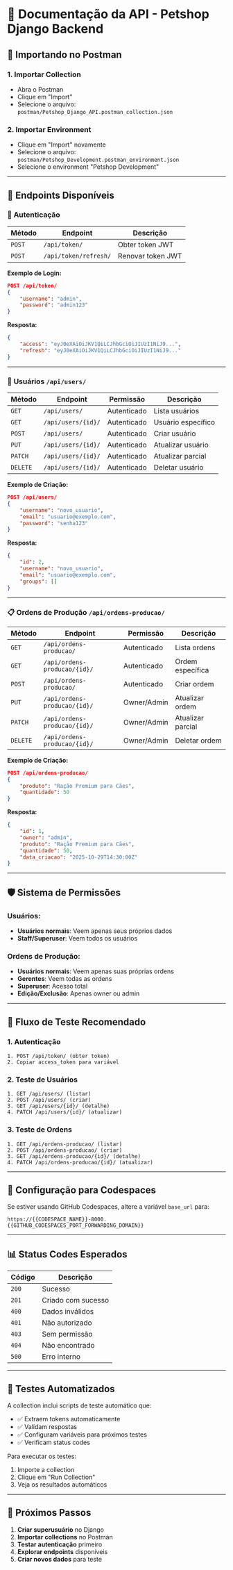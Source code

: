 # 📡 Documentação da API - Petshop Django Backend

## 🚀 Importando no Postman

### 1. **Importar Collection**
- Abra o Postman
- Clique em "Import"
- Selecione o arquivo: `postman/Petshop_Django_API.postman_collection.json`

### 2. **Importar Environment**
- Clique em "Import" novamente
- Selecione o arquivo: `postman/Petshop_Development.postman_environment.json`
- Selecione o environment "Petshop Development"

---

## 🔗 Endpoints Disponíveis

### 🔐 **Autenticação**

| Método | Endpoint | Descrição |
|--------|----------|-----------|
| `POST` | `/api/token/` | Obter token JWT |
| `POST` | `/api/token/refresh/` | Renovar token JWT |

**Exemplo de Login:**
```json
POST /api/token/
{
    "username": "admin",
    "password": "admin123"
}
```

**Resposta:**
```json
{
    "access": "eyJ0eXAiOiJKV1QiLCJhbGciOiJIUzI1NiJ9...",
    "refresh": "eyJ0eXAiOiJKV1QiLCJhbGciOiJIUzI1NiJ9..."
}
```

---

### 👥 **Usuários** `/api/users/`

| Método | Endpoint | Permissão | Descrição |
|--------|----------|-----------|-----------|
| `GET` | `/api/users/` | Autenticado | Lista usuários |
| `GET` | `/api/users/{id}/` | Autenticado | Usuário específico |
| `POST` | `/api/users/` | Autenticado | Criar usuário |
| `PUT` | `/api/users/{id}/` | Autenticado | Atualizar usuário |
| `PATCH` | `/api/users/{id}/` | Autenticado | Atualizar parcial |
| `DELETE` | `/api/users/{id}/` | Autenticado | Deletar usuário |

**Exemplo de Criação:**
```json
POST /api/users/
{
    "username": "novo_usuario",
    "email": "usuario@exemplo.com",
    "password": "senha123"
}
```

**Resposta:**
```json
{
    "id": 2,
    "username": "novo_usuario",
    "email": "usuario@exemplo.com",
    "groups": []
}
```

---

### 📋 **Ordens de Produção** `/api/ordens-producao/`

| Método | Endpoint | Permissão | Descrição |
|--------|----------|-----------|-----------|
| `GET` | `/api/ordens-producao/` | Autenticado | Lista ordens |
| `GET` | `/api/ordens-producao/{id}/` | Autenticado | Ordem específica |
| `POST` | `/api/ordens-producao/` | Autenticado | Criar ordem |
| `PUT` | `/api/ordens-producao/{id}/` | Owner/Admin | Atualizar ordem |
| `PATCH` | `/api/ordens-producao/{id}/` | Owner/Admin | Atualizar parcial |
| `DELETE` | `/api/ordens-producao/{id}/` | Owner/Admin | Deletar ordem |

**Exemplo de Criação:**
```json
POST /api/ordens-producao/
{
    "produto": "Ração Premium para Cães",
    "quantidade": 50
}
```

**Resposta:**
```json
{
    "id": 1,
    "owner": "admin",
    "produto": "Ração Premium para Cães",
    "quantidade": 50,
    "data_criacao": "2025-10-29T14:30:00Z"
}
```

---

## 🛡️ **Sistema de Permissões**

### **Usuários:**
- **Usuários normais**: Veem apenas seus próprios dados
- **Staff/Superuser**: Veem todos os usuários

### **Ordens de Produção:**
- **Usuários normais**: Veem apenas suas próprias ordens
- **Gerentes**: Veem todas as ordens
- **Superuser**: Acesso total
- **Edição/Exclusão**: Apenas owner ou admin

---

## 🚦 **Fluxo de Teste Recomendado**

### 1. **Autenticação**
```
1. POST /api/token/ (obter token)
2. Copiar access_token para variável
```

### 2. **Teste de Usuários**
```
1. GET /api/users/ (listar)
2. POST /api/users/ (criar)
3. GET /api/users/{id}/ (detalhe)
4. PATCH /api/users/{id}/ (atualizar)
```

### 3. **Teste de Ordens**
```
1. GET /api/ordens-producao/ (listar)
2. POST /api/ordens-producao/ (criar)
3. GET /api/ordens-producao/{id}/ (detalhe)
4. PATCH /api/ordens-producao/{id}/ (atualizar)
```

---

## 🔧 **Configuração para Codespaces**

Se estiver usando GitHub Codespaces, altere a variável `base_url` para:
```
https://{{CODESPACE_NAME}}-8000.{{GITHUB_CODESPACES_PORT_FORWARDING_DOMAIN}}
```

---

## 📊 **Status Codes Esperados**

| Código | Descrição |
|--------|-----------|
| `200` | Sucesso |
| `201` | Criado com sucesso |
| `400` | Dados inválidos |
| `401` | Não autorizado |
| `403` | Sem permissão |
| `404` | Não encontrado |
| `500` | Erro interno |

---

## 🧪 **Testes Automatizados**

A collection inclui scripts de teste automático que:
- ✅ Extraem tokens automaticamente
- ✅ Validam respostas
- ✅ Configuram variáveis para próximos testes
- ✅ Verificam status codes

Para executar os testes:
1. Importe a collection
2. Clique em "Run Collection"
3. Veja os resultados automáticos

---

## 🚀 **Próximos Passos**

1. **Criar superusuário** no Django
2. **Importar collections** no Postman
3. **Testar autenticação** primeiro
4. **Explorar endpoints** disponíveis
5. **Criar novos dados** para teste